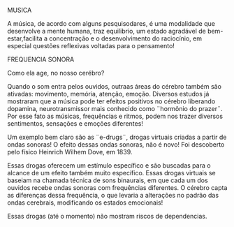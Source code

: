 MUSICA

A música, de acordo com alguns pesquisodares, é uma modalidade que desenvolve a mente humana, traz equilibrio,
um estado agradável de bem-estar,facilita a concentração e o desenvolvimento do raciocínio, em especial questões reflexivas voltadas para o pensamento!

FREQUENCIA SONORA

Como ela age, no nosso cerébro?

Quando o som entra pelos ouvidos, outraas áreas do cérebro também são ativadas: movimento, memória, atenção, emoção.
Diversos estudos já mostraram que a música pode ter efeitos positivos no cérebro liberando dopamina, neurotransmissor mais conhecido como 
¨hormônio do prazer¨.
Por esse fato as músicas, frequências e ritmos, podem nos trazer diversos sentimentos, sensações e emoções diferentes!

Um exemplo bem claro são as ¨e-drugs¨, drogas virtuais criadas a partir de ondas sonoras!
O efeito dessas ondas sonoras, não é novo! Foi descoberto pelo físico Heinrich Wilhem Dove, em 1839.

Essas drogas oferecem um estímulo específico e são buscadas para o alcance de um efeito também muito específico.
Essas drogas virtuais se baseiam na chamada técnica de sons binaurais, em que cada um dos ouvidos recebe ondas sonoras com frequências diferentes.
O cérebro capta as diferenças dessa frequência, o que levaria a alterações no padrão das ondas cerebrais, modificando os estados emocionais!

Essas drogas (até o momento) não mostram riscos de dependencias.
